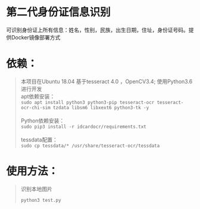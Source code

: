 # 第二代身份证信息识别
可识别身份证上所有信息：姓名，性别，民族，出生日期，住址，身份证号码。提供Docker镜像部署方式
# 依赖：
> 本项目在Ubuntu 18.04 基于tesseract 4.0 ，OpenCV3.4; 使用Python3.6进行开发<br>
> apt依赖安装：<br>
>`sudo apt install python3 python3-pip tesseract-ocr tesseract-ocr-chi-sim tzdata libsm6 libxext6 python3-tk -y` <br><br>
> Python依赖安装：<br>
>`sudo pip3 install -r idcardocr/requirements.txt`<br><br>
> tessdata配置：<br>
> `sudo cp tessdata/* /usr/share/tesseract-ocr/tessdata`<br>
# 使用方法：
> 识别本地图片<br>
> ```bash
> python3 test.py